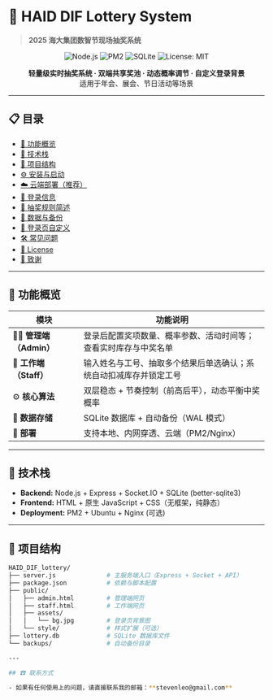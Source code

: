# 🎁 HAID DIF Lottery System

> **2025 海大集团数智节现场抽奖系统**

<p align="center">
  <img src="https://img.shields.io/badge/Node.js-20+-green?logo=node.js" alt="Node.js">
  <img src="https://img.shields.io/badge/PM2-managed-blue?logo=pm2" alt="PM2">
  <img src="https://img.shields.io/badge/SQLite-lightgrey?logo=sqlite" alt="SQLite">
  <img src="https://img.shields.io/badge/license-MIT-orange" alt="License: MIT">
</p>

<p align="center">
  <b>轻量级实时抽奖系统 · 双端共享奖池 · 动态概率调节 · 自定义登录背景</b><br/>
  适用于年会、展会、节日活动等场景
</p>

---

## 📋 目录

- [🚀 功能概览](#-功能概览)
- [🧩 技术栈](#-技术栈)
- [📂 项目结构](#-项目结构)
- [⚙️ 安装与启动](#️-安装与启动)
- [☁️ 云端部署（推荐）](#️-云端部署推荐)
- [🔐 登录信息](#-登录信息)
- [🧠 抽奖规则简述](#-抽奖规则简述)
- [🧾 数据与备份](#-数据与备份)
- [🎨 登录页自定义](#-登录页自定义)
- [🛠️ 常见问题](#️-常见问题)
- [📜 License](#-license)
- [💬 致谢](#-致谢)

---

## 🚀 功能概览

| 模块 | 功能说明 |
|------|-----------|
| 🧑‍💼 **管理端（Admin）** | 登录后配置奖项数量、概率参数、活动时间等；查看实时库存与中奖名单 |
| 👷 **工作端（Staff）** | 输入姓名与工号、抽取多个结果后单选确认；系统自动扣减库存并锁定工号 |
| ⚙️ **核心算法** | 双层稳态 + 节奏控制（前高后平），动态平衡中奖概率 |
| 💾 **数据存储** | SQLite 数据库 + 自动备份（WAL 模式） |
| 📡 **部署** | 支持本地、内网穿透、云端（PM2/Nginx） |

---

## 🧩 技术栈

- **Backend:** Node.js + Express + Socket.IO + SQLite (better-sqlite3)
- **Frontend:** HTML + 原生 JavaScript + CSS（无框架，纯静态）
- **Deployment:** PM2 + Ubuntu + Nginx (可选)

---

## 📂 项目结构

```bash
HAID_DIF_lottery/
├── server.js              # 主服务端入口（Express + Socket + API）
├── package.json           # 依赖与脚本配置
├── public/
│   ├── admin.html         # 管理端网页
│   ├── staff.html         # 工作端网页
│   ├── assets/
│   │   └── bg.jpg         # 登录页背景图
│   └── style/             # 样式扩展（可选）
├── lottery.db             # SQLite 数据库文件
└── backups/               # 自动备份目录

---

## ☎ 联系方式

- 如果有任何使用上的问题，请直接联系我的邮箱：**stevenleo@gmail.com**

